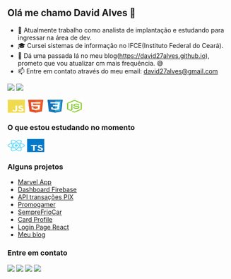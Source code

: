 ## Olá me chamo David Alves 👋
- 🔭 Atualmente trabalho como analista de implantação e estudando para ingressar na área de dev.
- 🎓 Cursei sistemas de informação no IFCE(Instituto Federal do Ceará).
- 📝 Dá uma passada lá no meu blog(https://david27alves.github.io), prometo que vou atualizar cm mais frequência. 😅
- 📫 Entre em contato através do meu email: david27alves@gmail.com

<div style="display: block; margin-right: auto; margin-left: auto;">
  <a href="https://github.com/david27alves"></a>
  <img height="180em" src="https://github-readme-stats.vercel.app/api/top-langs/?username=david27alves&layout=compact&langs_count=7&theme=dracula"/>
  <img height="180em" src="https://github-readme-stats.vercel.app/api?username=david27alves&show_icons=true&theme=dracula&include_all_commits=true&count_private=true"/>
</div><br>
<div style="display: inline_block">
  <img align="center" alt="Ane-Js" height="30" width="40" src="https://raw.githubusercontent.com/devicons/devicon/master/icons/javascript/javascript-plain.svg">
  <img align="center" alt="Ane-HTML" height="30" width="40" src="https://raw.githubusercontent.com/devicons/devicon/master/icons/html5/html5-original.svg">
  <img align="center" alt="Ane-CSS" height="30" width="40" src="https://raw.githubusercontent.com/devicons/devicon/master/icons/css3/css3-original.svg">
  <img align="center" alt="Ane-Js" height="30" width="40" src="https://raw.githubusercontent.com/devicons/devicon/master/icons/nodejs/nodejs-plain.svg">
</div>

### O que estou estudando no momento
 
<div> 
   <img align="center" alt="React" height="30" width="40" src="https://raw.githubusercontent.com/devicons/devicon/1119b9f84c0290e0f0b38982099a2bd027a48bf1/icons/react/react-original.svg">  
  <img align="center" alt="TypeScript" height="30" width="40" 
src="https://raw.githubusercontent.com/devicons/devicon/master/icons/typescript/typescript-original.svg">
</div>

### Alguns projetos
  
  <ul>
    <li><a href="https://legendary-fox-914645.netlify.app/">Marvel App</a></li>
    <li><a href="https://github.com/david27alves/dashboard-firebase">Dashboard Firebase</a></li>
    <li><a href="https://github.com/david27alves/brisapix-api">API transações PIX</a></li>
    <li><a href="https://promogamer.com.br/">Promogamer</a></li>
    <li><a href="https://semprefriocar.com.br">SempreFrioCar</a></li>
    <li><a href="https://codepen.io/david27alves/pen/vYWdRNq">Card Profile</a></li>
    <li><a href="https://codesandbox.io/s/unruffled-sun-6lknq9">Login Page React</a></li>
    <li><a href="https://david27alves.github.io/">Meu blog</a></li>
  </ul>

### Entre em contato

<div>
  <a href="https://www.linkedin.com/in/david-alves-79483345/" target="_blank"><img src="https://img.shields.io/badge/-LinkedIn-%230077B5?style=for-the-badge&logo=linkedin&logoColor=white" target="_blank"></a>   
  <a href="https://instagram.com/david27alves" target="_blank"><img src="https://img.shields.io/badge/-Instagram-%23E4405F?style=for-the-badge&logo=instagram&logoColor=white" target="_blank"></a>
  <a href="https://www.facebook.com/david27alves/" target="_blank"><img src="https://img.shields.io/badge/Facebook-1877F2?style=for-the-badge&logo=facebook&logoColor=white" target="_blank"></a>
  <a href = "mailto:contato@seu-usuário-aqui"><img src="https://img.shields.io/badge/Gmail-D14836?style=for-the-badge&logo=gmail&logoColor=white" target="_blank"></a>
  
</div>
